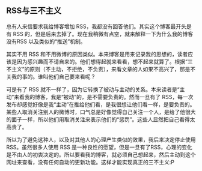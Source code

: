 ## RSS与三不主义

总有人来信要求我给博客增加 RSS，我都没有回答他们。其实这个博客最开头是有 RSS 的，但是后来去掉了。现在我稍微有点空，就来解释一下为什么我的博客没有RSS 以及类似的“推送”机制。

其实不用 RSS 和不用微博的原因类似。本来博客是用来记录我的思想的，读者应该是因为感兴趣而不请自来的。他们想得起就来看看，想不起来就算了。根据“三不主义”的原则（不主动，不拒绝，不负责），来看文章的人如果不高兴了，那是不关我的事的。谁叫他们自己要来看呢？

可是有了 RSS 就不一样了，因为它转换了被动与主动的关系。本来读者是“主动”来看我的博客，我是“被动”的，是不需要负责的。然而一旦有了 RSS，每一次发布却感觉好像是我“主动”在推给他们看，是我很想让他们看一样，是要负责的。某些人取消关注别人的微博时，口气总是好像觉得自己关注一个人，是给了他很大的面子一样，所以他们用取消关注来表示他们的“惩罚”。这些人显然把自己看得太高贵了。

所以为了避免这种人，以及对其他人的心理产生类似的效果，我后来决定停止使用 RSS。虽然很多人使用 RSS 是一种良性的愿望，但是一旦有了RSS，心理的变化是不由人的初衷决定的。所以要看我的博客，就必须自己想起来，然后主动到这个网址来查看，没有任何自动的更新功能。这样才能实现真正的三不主义:P

